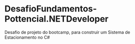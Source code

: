 # DesafioFundamentos-Pottencial.NETDeveloper
Desafio de projeto do bootcamp, para construir um Sistema de Estacionamento no C#

